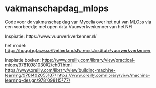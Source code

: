 # vakmanschapdag_mlops
Code voor de vakmanschap dag van Mycelia over het nut van MLOps via een voorbeeldje met open data Vuurwerkverkenner van het NFI

Inspiratie:
https://www.vuurwerkverkenner.nl/

het model: 
https://huggingface.co/NetherlandsForensicInstitute/vuurwerkverkenner

Inspiratie boeken:
https://www.oreilly.com/library/view/practical-mlops/9781098103002/ch01.html
https://www.oreilly.com/library/view/building-machine-learning/9781492053187/
https://www.oreilly.com/library/view/machine-learning-design/9781098115777/
